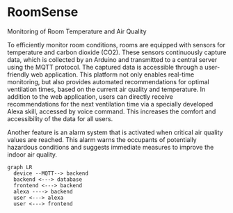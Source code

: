# RoomSense
Monitoring of Room Temperature and Air Quality

To efficiently monitor room conditions, rooms are equipped with sensors for temperature and carbon dioxide (CO2). These sensors continuously capture data, which is collected by an Arduino and transmitted to a central server using the MQTT protocol. The captured data is accessible through a user-friendly web application. This platform not only enables real-time monitoring, but also provides automated recommendations for optimal ventilation times, based on the current air quality and temperature. In addition to the web application, users can directly receive recommendations for the next ventilation time via a specially developed Alexa skill, accessed by voice command. This increases the comfort and accessibility of the data for all users.

Another feature is an alarm system that is activated when critical air quality values are reached. This alarm warns the occupants of potentially hazardous conditions and suggests immediate measures to improve the indoor air quality.

```mermaid
graph LR
  device --MQTT--> backend
  backend <---> database
  frontend <---> backend
  alexa ----> backend
  user <---> alexa
  user <---> frontend
```



